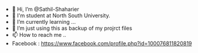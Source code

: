 - 👋 Hi, I’m @Sathil-Shaharier
- 👀 I'm student at North South University. 
- 🌱 I’m currently learning ...
- 💞️ I’m just using this as backup of my projrct files
- 📫 How to reach me ..
- Facebook : https://www.facebook.com/profile.php?id=100076811820819

<!---
Sathil-Shaharier/Sathil-Shaharier is a ✨ special ✨ repository because its `README.md` (this file) appears on your GitHub profile.
You can click the Preview link to take a look at your changes.
--->
